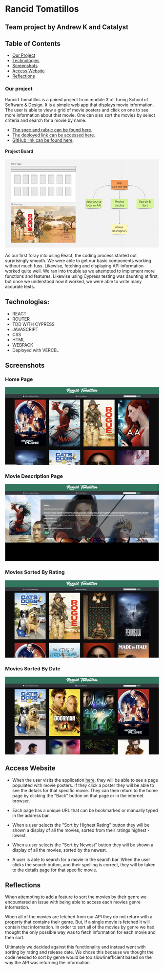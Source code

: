 # Rancid Tomatillos
## Team project by Andrew K and Catalyst

## Table of Contents
- [Our Project](#our-project)
- [Technologies](#technologies)
- [Screenshots](#screenshots)
- [Access Website](#access-website)
- [Reflections](#reflections)


### Our project 
Rancid Tomatillos is a paired project from module 3 of Turing School of Software & Design. It is a simple web app that displays movie information. The user is able to view a grid of movie posters and click on one to see more information about that movie. One can also sort the movies by select criteria and search for a movie by name.

- [The spec and rubric can be found here](https://frontend.turing.edu/projects/module-3/rancid-tomatillos-v3.html). 
- [The deployed link can be accessed here](https://rottentomatillos.vercel.app/539885). 
- [GitHub link can be found here](https://github.com/Universal-Patois/rottenTomatillos).

#### Project Board 
![project board](src/images/project_board.png)


As our first foray into using React, the coding process started out surprisingly smooth. We were able to get our basic components working without much fuss. Likewise, fetching and displaying API information worked quite well. We ran into trouble as we attempted to implement more functions and features. Likewise using Cypress testing was daunting at first, but once we understood how it worked, we were able to write many accurate tests.


## Technologies:
- REACT
- ROUTER
- TDD WITH CYPRESS
- JAVASCRIPT
- CSS
- HTML
- WEBPACK
- Deployed with VERCEL

## Screenshots

### Home Page
![home page](src/images/home-page.png)

### Movie Description Page
![movie description](src/images/movie-details.png)

### Movies Sorted By Rating
![sort rating](src/images/highest-rating.png)

### Movies Sorted By Date
![sort date](src/images/by-date.png)

## Access Website
- When the user visits the application [here](https://rottentomatillos.vercel.app), they will be able to see a page populated with movie posters. If they click a poster they will be able to see the details for that specific movie. They can then return to the home page by clicking the "Back" button on that page or in the internet browser.

- Each page has a unique URL that can be bookmarked or manually typed in the address bar.

- When a user selects the "Sort by Highest Rating" button they will be shown a display of all the movies, sorted from their ratings highest - lowest.

- When a user selects the "Sort by Newest" button they will be shown a display of all the movies, sorted by the newest.

- A user is able to search for a movie in the search bar. When the user clicks the search button, and their spelling is correct, they will be taken to the details page for that specific movie.

## Reflections

When attempting to add a feature to sort the movies by their genre we encountered an issue with being able to access each movies genre information. 

When all of the movies are fetched from our API they do not return with a property that contains their genre. But, if a single movie is fetched it will contain that information. In order to sort all of the movies by genre we had thought the only possible way was to fetch information for each movie and then sort.

Ultimately we decided against this functionality and instead went with sorting by rating and release date. We chose this because we thought the code needed to sort by genre would be too slow/inefficient based on the way the API was returning the information.
